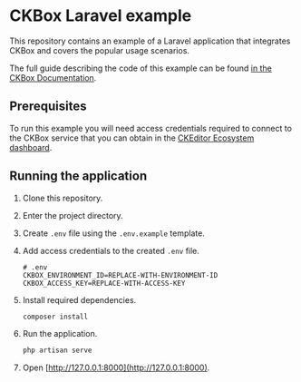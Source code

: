 # CKBox Laravel example

This repository contains an example of a Laravel application that integrates CKBox and covers the popular usage scenarios.

The full guide describing the code of this example can be found [in the CKBox Documentation](https://ckeditor.com/docs/ckbox/latest/guides/integrations/frameworks/laravel.html).

## Prerequisites
To run this example you will need access credentials required to connect to the CKBox service that you can obtain in the [CKEditor Ecosystem dashboard](https://dashboard.ckeditor.com/login).

## Running the application

1. Clone this repository.
2. Enter the project directory.
3. Create `.env` file using the `.env.example` template.
4. Add access credentials to the created `.env` file.

   ```
   # .env
   CKBOX_ENVIRONMENT_ID=REPLACE-WITH-ENVIRONMENT-ID
   CKBOX_ACCESS_KEY=REPLACE-WITH-ACCESS-KEY
   ```

5. Install required dependencies.

   ```bash
   composer install
   ```

6. Run the application.

   ```bash
   php artisan serve
   ```

7. Open [http://127.0.0.1:8000](http://127.0.0.1:8000).

